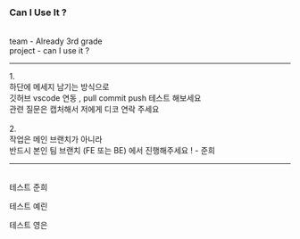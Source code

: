 ### Can I Use It ?
</br>
team - Already 3rd grade </br>
project - can I use it ?</br>

<hr>
1. </br>
하단에 메세지 남기는 방식으로 </br>
깃허브 vscode 연동 , pull commit push 테스트 해보세요</br>
관련 질문은 캡처해서 저에게 디코 연락 주세요 </br></br>
2.</br>
작업은 메인 브랜치가 아니라 </br>
반드시 본인 팀 브랜치 (FE 또는 BE) 에서 진행해주세요 ! - 준희</br>
<hr>
</br>
테스트 준희</br>

테스트 예린</br>

테스트 영은</br>
